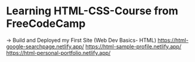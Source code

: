 # Learning HTML-CSS-Course from FreeCodeCamp

-> Build and Deployed my First Site (Web Dev Basics- HTML)
https://html-google-searchpage.netlify.app/
https://html-sample-profile.netlify.app/
https://html-personal-portfolio.netlify.app/
